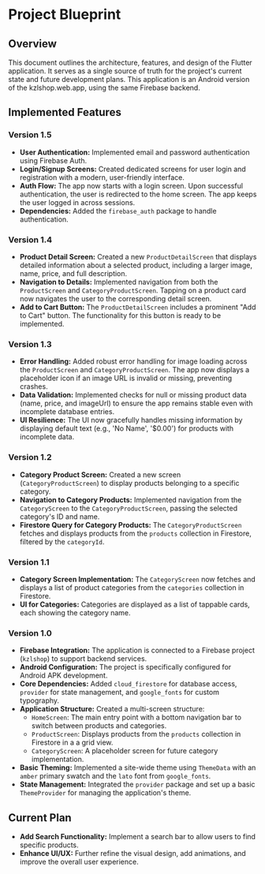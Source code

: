 # Project Blueprint

## Overview

This document outlines the architecture, features, and design of the Flutter application. It serves as a single source of truth for the project's current state and future development plans. This application is an Android version of the kzlshop.web.app, using the same Firebase backend.

## Implemented Features

### Version 1.5

*   **User Authentication:** Implemented email and password authentication using Firebase Auth.
*   **Login/Signup Screens:** Created dedicated screens for user login and registration with a modern, user-friendly interface.
*   **Auth Flow:** The app now starts with a login screen. Upon successful authentication, the user is redirected to the home screen. The app keeps the user logged in across sessions.
*   **Dependencies:** Added the `firebase_auth` package to handle authentication.

### Version 1.4

*   **Product Detail Screen:** Created a new `ProductDetailScreen` that displays detailed information about a selected product, including a larger image, name, price, and full description.
*   **Navigation to Details:** Implemented navigation from both the `ProductScreen` and `CategoryProductScreen`. Tapping on a product card now navigates the user to the corresponding detail screen.
*   **Add to Cart Button:** The `ProductDetailScreen` includes a prominent "Add to Cart" button. The functionality for this button is ready to be implemented.

### Version 1.3

*   **Error Handling:** Added robust error handling for image loading across the `ProductScreen` and `CategoryProductScreen`. The app now displays a placeholder icon if an image URL is invalid or missing, preventing crashes.
*   **Data Validation:** Implemented checks for null or missing product data (name, price, and imageUrl) to ensure the app remains stable even with incomplete database entries.
*   **UI Resilience:** The UI now gracefully handles missing information by displaying default text (e.g., 'No Name', '\$0.00') for products with incomplete data.

### Version 1.2

*   **Category Product Screen:** Created a new screen (`CategoryProductScreen`) to display products belonging to a specific category.
*   **Navigation to Category Products:** Implemented navigation from the `CategoryScreen` to the `CategoryProductScreen`, passing the selected category's ID and name.
*   **Firestore Query for Category Products:** The `CategoryProductScreen` fetches and displays products from the `products` collection in Firestore, filtered by the `categoryId`.

### Version 1.1

*   **Category Screen Implementation:** The `CategoryScreen` now fetches and displays a list of product categories from the `categories` collection in Firestore.
*   **UI for Categories:** Categories are displayed as a list of tappable cards, each showing the category name.

### Version 1.0

*   **Firebase Integration:** The application is connected to a Firebase project (`kzlshop`) to support backend services.
*   **Android Configuration:** The project is specifically configured for Android APK development.
*   **Core Dependencies:** Added `cloud_firestore` for database access, `provider` for state management, and `google_fonts` for custom typography.
*   **Application Structure:** Created a multi-screen structure:
    *   `HomeScreen`: The main entry point with a bottom navigation bar to switch between products and categories.
    *   `ProductScreen`: Displays products from the `products` collection in Firestore in a a grid view.
    *   `CategoryScreen`: A placeholder screen for future category implementation.
*   **Basic Theming:** Implemented a site-wide theme using `ThemeData` with an `amber` primary swatch and the `lato` font from `google_fonts`.
*   **State Management:** Integrated the `provider` package and set up a basic `ThemeProvider` for managing the application's theme.

## Current Plan

*   **Add Search Functionality:** Implement a search bar to allow users to find specific products.
*   **Enhance UI/UX:** Further refine the visual design, add animations, and improve the overall user experience.
